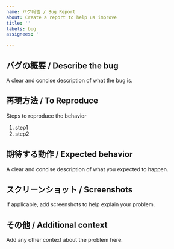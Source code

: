 ```yaml
---
name: バグ報告 / Bug Report
about: Create a report to help us improve
title: ''
labels: bug
assignees: ''

---
```


## バグの概要 / Describe the bug
A clear and concise description of what the bug is.

## 再現方法 / To Reproduce
Steps to reproduce the behavior

1. step1
2. step2


## 期待する動作 / Expected behavior
A clear and concise description of what you expected to happen.

## スクリーンショット / Screenshots
If applicable, add screenshots to help explain your problem.

## その他 / Additional context
Add any other context about the problem here.

